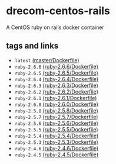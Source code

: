 # drecom-centos-rails

A CentOS ruby on rails docker container

## tags and links 
* `latest` [(master/Dockerfile)](https://github.com/drecom/docker-centos-rails/blob/master/Dockerfile)
* `ruby-2.6.6` [(ruby-2.6.6/Dockerfile)](https://github.com/drecom/docker-centos-rails/blob/ruby-2.6.6/Dockerfile)
* `ruby-2.6.5` [(ruby-2.6.5/Dockerfile)](https://github.com/drecom/docker-centos-rails/blob/ruby-2.6.5/Dockerfile)
* `ruby-2.6.4` [(ruby-2.6.4/Dockerfile)](https://github.com/drecom/docker-centos-rails/blob/ruby-2.6.4/Dockerfile)
* `ruby-2.6.3` [(ruby-2.6.3/Dockerfile)](https://github.com/drecom/docker-centos-rails/blob/ruby-2.6.3/Dockerfile)
* `ruby-2.6.2` [(ruby-2.6.2/Dockerfile)](https://github.com/drecom/docker-centos-rails/blob/ruby-2.6.2/Dockerfile)
* `ruby-2.6.1` [(ruby-2.6.1/Dockerfile)](https://github.com/drecom/docker-centos-rails/blob/ruby-2.6.1/Dockerfile)
* `ruby-2.6.0` [(ruby-2.6.0/Dockerfile)](https://github.com/drecom/docker-centos-rails/blob/ruby-2.6.0/Dockerfile)
* `ruby-2.5.8` [(ruby-2.5.8/Dockerfile)](https://github.com/drecom/docker-centos-rails/blob/ruby-2.5.8/Dockerfile)
* `ruby-2.5.7` [(ruby-2.5.7/Dockerfile)](https://github.com/drecom/docker-centos-rails/blob/ruby-2.5.7/Dockerfile)
* `ruby-2.5.6` [(ruby-2.5.6/Dockerfile)](https://github.com/drecom/docker-centos-rails/blob/ruby-2.5.6/Dockerfile)
* `ruby-2.5.5` [(ruby-2.5.5/Dockerfile)](https://github.com/drecom/docker-centos-rails/blob/ruby-2.5.5/Dockerfile)
* `ruby-2.5.4` [(ruby-2.5.4/Dockerfile)](https://github.com/drecom/docker-centos-rails/blob/ruby-2.5.4/Dockerfile)
* `ruby-2.5.3` [(ruby-2.5.3/Dockerfile)](https://github.com/drecom/docker-centos-rails/blob/ruby-2.5.3/Dockerfile)
* `ruby-2.4.6` [(ruby-2.4.6/Dockerfile)](https://github.com/drecom/docker-centos-rails/blob/ruby-2.4.6/Dockerfile)
* `ruby-2.4.5` [(ruby-2.4.5/Dockerfile)](https://github.com/drecom/docker-centos-rails/blob/ruby-2.4.5/Dockerfile)

